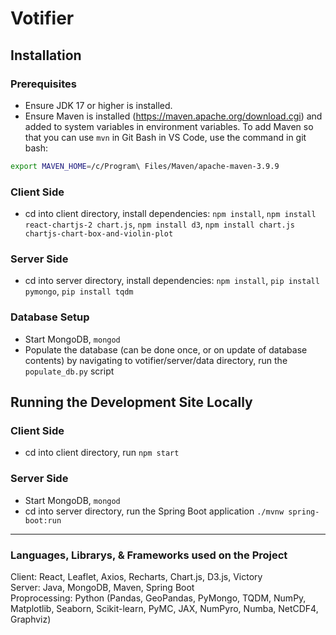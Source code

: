 # Votifier

## Installation

### Prerequisites
- Ensure JDK 17 or higher is installed.
- Ensure Maven is installed (https://maven.apache.org/download.cgi) and added to system variables in environment variables. To add Maven so that you can use `mvn` in Git Bash in VS Code, use the command in git bash:
```sh 
export MAVEN_HOME=/c/Program\ Files/Maven/apache-maven-3.9.9
```

### Client Side
- cd into client directory, install dependencies: `npm install`, `npm install react-chartjs-2 chart.js`, `npm install d3`, `npm install chart.js chartjs-chart-box-and-violin-plot`

### Server Side
- cd into server directory, install dependencies:
`npm install`, `pip install pymongo`, `pip install tqdm`

### Database Setup
- Start MongoDB, `mongod`
- Populate the database (can be done once, or on update of database contents) by navigating to votifier/server/data directory, run the `populate_db.py` script

## Running the Development Site Locally

### Client Side
- cd into client directory, run `npm start`

### Server Side
- Start MongoDB, `mongod`
- cd into server directory, run the Spring Boot application `./mvnw spring-boot:run`

-----
### Languages, Librarys, & Frameworks used on the Project
Client: React, Leaflet, Axios, Recharts, Chart.js, D3.js, Victory
</br>Server: Java, MongoDB, Maven, Spring Boot
</br>Proprocessing: Python (Pandas, GeoPandas, PyMongo, TQDM, NumPy, Matplotlib, Seaborn, Scikit-learn, PyMC, JAX, NumPyro, Numba, NetCDF4, Graphviz)
